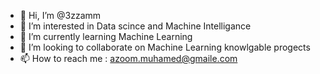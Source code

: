 - 👋 Hi, I’m @3zzamm
- 👀 I’m interested in Data scince and Machine Intelligance
- 🌱 I’m currently learning Machine Learning
- 💞️ I’m looking to collaborate on Machine Learning knowlgable progects
- 📫 How to reach me : azoom.muhamed@gmaile.com


<!---
3zzamm/3zzamm is a ✨ special ✨ repository because its `README.md` (this file) appears on your GitHub profile.
You can click the Preview link to take a look at your changes.
--->
